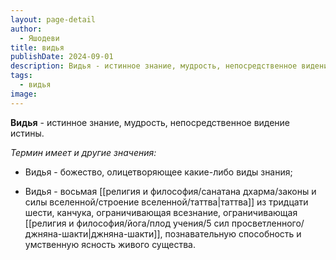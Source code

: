 ```yaml
---
layout: page-detail
author:
  - Яшодеви
title: видья
publishDate: 2024-09-01
description: Видья - истинное знание, мудрость, непосредственное видение Истины.
tags:
  - видья
image:
---
```

**Видья** - истинное знание, мудрость, непосредственное видение истины.

*Термин имеет и другие значения:*

- Видья - божество, олицетворяющее какие-либо виды знания;

- Видья - восьмая [[религия и философия/санатана дхарма/законы и силы вселенной/строение вселенной/таттва|таттва]] из тридцати шести, канчука, ограничивающая всезнание, ограничивающая [[религия и философия/йога/плод учения/5 сил просветленного/джняна-шакти|джняна-шакти]], познавательную способность и умственную ясность живого существа.

